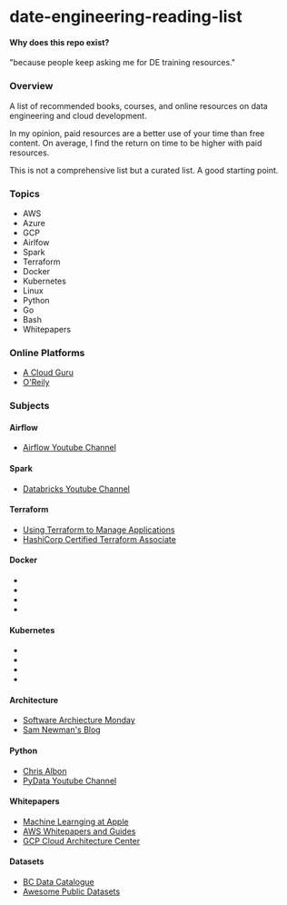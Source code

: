 # date-engineering-reading-list

#### Why does this repo exist?

"because people keep asking me for DE training resources."

### Overview

A list of recommended books, courses, and online resources on data engineering and cloud development.

In my opinion, paid resources are a better use of your time than free content. On average, I find the return on time to be higher with paid resources.

This is not a comprehensive list but a curated list. A good starting point.
### Topics


- AWS
- Azure
- GCP
- Airlfow
- Spark
- Terraform
- Docker
- Kubernetes
- Linux
- Python
- Go
- Bash
- Whitepapers

### Online Platforms

- [A Cloud Guru](https://acloudguru.com)
- [O'Reily](https://www.oreilly.com)


### Subjects


#### Airflow

- [Airflow Youtube Channel](https://www.youtube.com/channel/UCSXwxpWZQ7XZ1WL3wqevChA)
#### Spark

- [Databricks Youtube Channel](https://www.youtube.com/c/Databricks)

#### Terraform

- [Using Terraform to Manage Applications](https://acloudguru.com/course/using-terraform-to-manage-applications-and-infrastructure)
- [HashiCorp Certified Terraform Associate](https://acloudguru.com/course/hashicorp-certified-terraform-associate)


#### Docker

-
- 
-
-

#### Kubernetes

-
-
-
-


#### Architecture

- [Software Archiecture Monday](https://www.youtube.com/watch?v=s0SurVWWYq8&list=PLdsOZAx8I5umhnn5LLTNJbFgwA3xbycar)
- [Sam Newman's Blog](https://samnewman.io/index.html)



#### Python

- [Chris Albon](https://chrisalbon.com)
- [PyData Youtube Channel](https://www.youtube.com/user/PyDataTV/videos)


#### Whitepapers

- [Machine Learnging at Apple](https://machinelearning.apple.com/research/)
- [AWS Whitepapers and Guides](https://aws.amazon.com/whitepapers)
- [GCP Cloud Architecture Center](https://cloud.google.com/architecture)

#### Datasets

- [BC Data Catalogue](https://catalogue.data.gov.bc.ca/dataset?q=property&download_audience=Public&sort=score+desc%2C+record_publish_date+desc)
- [Awesome Public Datasets](https://github.com/awesomedata/awesome-public-datasets#healthcare)